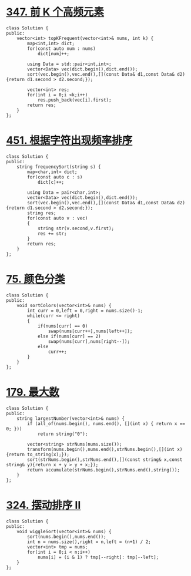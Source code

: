 # [347. 前 K 个高频元素](https://leetcode-cn.com/problems/top-k-frequent-elements/)

```
class Solution {
public:
    vector<int> topKFrequent(vector<int>& nums, int k) {
        map<int,int> dict;
        for(const auto num : nums)
            dict[num]++;
        
        using Data = std::pair<int,int>;
        vector<Data> vec(dict.begin(),dict.end());
        sort(vec.begin(),vec.end(),[](const Data& d1,const Data& d2){return d1.second > d2.second;});

        vector<int> res;
        for(int i = 0;i <k;i++)
            res.push_back(vec[i].first);
        return res;
    }
};
```

# [451. 根据字符出现频率排序](https://leetcode-cn.com/problems/sort-characters-by-frequency/)

```
class Solution {
public:
    string frequencySort(string s) {
        map<char,int> dict;
        for(const auto c : s)
            dict[c]++;
        
        using Data = pair<char,int>;
        vector<Data> vec(dict.begin(),dict.end());
        sort(vec.begin(),vec.end(),[](const Data& d1,const Data& d2){return d1.second > d2.second;});
        string res;
        for(const auto v : vec)
        {
            string str(v.second,v.first);
            res += str;
        } 
        return res;
    }
};
```

# [75. 颜色分类](https://leetcode-cn.com/problems/sort-colors/)

```
class Solution {
public:
    void sortColors(vector<int>& nums) {
        int curr = 0,left = 0,right = nums.size()-1;
        while(curr <= right)
        {
            if(nums[curr] == 0)
                swap(nums[curr++],nums[left++]);
            else if(nums[curr] == 2)
                swap(nums[curr],nums[right--]);
            else 
                curr++;
        }
    }
};
```



# [179. 最大数](https://leetcode-cn.com/problems/largest-number/)

```
class Solution {
public:
    string largestNumber(vector<int>& nums) {
        if (all_of(nums.begin(), nums.end(), [](int x) { return x == 0; })) 
            return string("0");
        
        vector<string> strNums(nums.size());
        transform(nums.begin(),nums.end(),strNums.begin(),[](int x){return to_string(x);});
        sort(strNums.begin(),strNums.end(),[](const string& x,const string& y){return x + y > y + x;});
        return accumulate(strNums.begin(),strNums.end(),string());
    }
};
```

# [324. 摆动排序 II](https://leetcode-cn.com/problems/wiggle-sort-ii/)

```
class Solution {
public:
    void wiggleSort(vector<int>& nums) {
        sort(nums.begin(),nums.end());
        int n = nums.size(),right = n,left = (n+1) / 2;
        vector<int> tmp = nums;
        for(int i = 0;i < n;i++)
            nums[i] = (i & 1) ? tmp[--right]: tmp[--left];
    }
};
```

